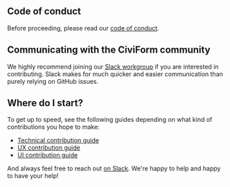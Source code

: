 ## Code of conduct

Before proceeding, please read our [code of conduct](https://github.com/seattle-uat/civiform/blob/main/code_of_conduct.md).

## Communicating with the CiviForm community

We highly recommend joining our [Slack workgroup](https://join.slack.com/t/civiform/shared_invite/zt-niap7ys1-RAICICUpDJfjpizjyjBr7Q) if you are interested in contributing. Slack makes for much quicker and easier communication than purely relying on GitHub issues.

## Where do I start?

To get up to speed, see the following guides depending on what kind of contributions you hope to make:
* [Technical contribution guide](https://github.com/seattle-uat/civiform/wiki/Technical-contribution-guide)
* [UX contribution guide](https://github.com/seattle-uat/civiform/wiki/UX-contribution-guide)
* [UI contribution guide](https://github.com/seattle-uat/civiform/wiki/UI-contribution-guide)

And always feel free to reach out [on Slack](https://join.slack.com/t/civiform/shared_invite/zt-niap7ys1-RAICICUpDJfjpizjyjBr7Q). We're happy to help and happy to have your help!